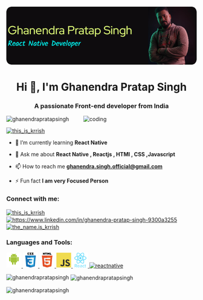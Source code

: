 ![Logo](https://github.com/GhanendraPratapSingh/GhanendraPratapSingh/blob/main/github-header-image.png)
<h1 align="center">Hi 👋, I'm Ghanendra Pratap Singh</h1>
<h3 align="center">A passionate Front-end developer from India</h3>

<img align="right" alt="coding" width="300" src="https://media4.giphy.com/media/MdA16VIoXKKxNE8Stk/200w.webp?cid=ecf05e476qamwbzqfl4c04up3k7k4l0fhdavbec4q6oss0i9&ep=v1_gifs_search&rid=200w.webp&ct=g">

<p align="left"> <img src="https://komarev.com/ghpvc/?username=ghanendrapratapsingh&label=Profile%20views&color=0e75b6&style=flat" alt="ghanendrapratapsingh" /> </p>

<p align="left"> <a href="https://twitter.com/this_is_krrish" target="blank"><img src="https://img.shields.io/twitter/follow/this_is_krrish?logo=twitter&style=for-the-badge" alt="this_is_krrish" /></a> </p>

- 🌱 I’m currently learning **React Native**

- 💬 Ask me about **React Native , Reactjs , HTMl , CSS ,Javascript**

- 📫 How to reach me **ghanendra.singh.official@gmail.com**

- ⚡ Fun fact **I am very Focused Person**

<h3 align="left">Connect with me:</h3>
<p align="left">
<a href="https://twitter.com/this_is_krrish" target="blank"><img align="center" src="https://raw.githubusercontent.com/rahuldkjain/github-profile-readme-generator/master/src/images/icons/Social/twitter.svg" alt="this_is_krrish" height="30" width="40" /></a>
<a href="https://linkedin.com/in/https://www.linkedin.com/in/ghanendra-pratap-singh-9300a3255" target="blank"><img align="center" src="https://raw.githubusercontent.com/rahuldkjain/github-profile-readme-generator/master/src/images/icons/Social/linked-in-alt.svg" alt="https://www.linkedin.com/in/ghanendra-pratap-singh-9300a3255" height="30" width="40" /></a>
<a href="https://instagram.com/the_name.is_krrish" target="blank"><img align="center" src="https://raw.githubusercontent.com/rahuldkjain/github-profile-readme-generator/master/src/images/icons/Social/instagram.svg" alt="the_name.is_krrish" height="30" width="40" /></a>
</p>

<h3 align="left">Languages and Tools:</h3>
<p align="left"> <a href="https://developer.android.com" target="_blank" rel="noreferrer"> <img src="https://raw.githubusercontent.com/devicons/devicon/master/icons/android/android-original-wordmark.svg" alt="android" width="40" height="40"/> </a> <a href="https://www.w3schools.com/css/" target="_blank" rel="noreferrer"> <img src="https://raw.githubusercontent.com/devicons/devicon/master/icons/css3/css3-original-wordmark.svg" alt="css3" width="40" height="40"/> </a> <a href="https://www.w3.org/html/" target="_blank" rel="noreferrer"> <img src="https://raw.githubusercontent.com/devicons/devicon/master/icons/html5/html5-original-wordmark.svg" alt="html5" width="40" height="40"/> </a> <a href="https://developer.mozilla.org/en-US/docs/Web/JavaScript" target="_blank" rel="noreferrer"> <img src="https://raw.githubusercontent.com/devicons/devicon/master/icons/javascript/javascript-original.svg" alt="javascript" width="40" height="40"/> </a> <a href="https://reactjs.org/" target="_blank" rel="noreferrer"> <img src="https://raw.githubusercontent.com/devicons/devicon/master/icons/react/react-original-wordmark.svg" alt="react" width="40" height="40"/> </a> <a href="https://reactnative.dev/" target="_blank" rel="noreferrer"> <img src="https://reactnative.dev/img/header_logo.svg" alt="reactnative" width="40" height="40"/> </a> </p>

<p><img align="left" src="https://github-readme-stats.vercel.app/api/top-langs?username=ghanendrapratapsingh&show_icons=true&locale=en&layout=compact" alt="ghanendrapratapsingh" /></p>

<p>&nbsp;<img align="center" src="https://github-readme-stats.vercel.app/api?username=ghanendrapratapsingh&show_icons=true&locale=en" alt="ghanendrapratapsingh" /></p>

<p><img align="center" src="https://github-readme-streak-stats.herokuapp.com/?user=ghanendrapratapsingh&" alt="ghanendrapratapsingh" /></p>
